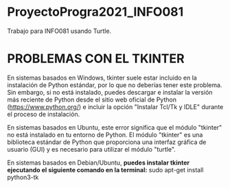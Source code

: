 # ProyectoProgra2021_INFO081
Trabajo para INFO081 usando Turtle.

 # PROBLEMAS CON EL TKINTER

En sistemas basados en Windows, tkinter suele estar incluido en la instalación de Python estándar, por lo que no deberías tener este problema. Sin embargo, si no está instalado, puedes descargar e instalar la versión más reciente de Python desde el sitio web oficial de Python (https://www.python.org/) e incluir la opción "Instalar Tcl/Tk y IDLE" durante el proceso de instalación.

En sistemas basados en Ubuntu, este error significa que el módulo "tkinter" no está instalado en tu entorno de Python. El módulo "tkinter" es una biblioteca estándar de Python que proporciona una interfaz gráfica de usuario (GUI) y es necesario para utilizar el módulo "turtle".

En sistemas basados en Debian/Ubuntu, **puedes instalar tkinter ejecutando el siguiente comando en la terminal:** sudo apt-get install python3-tk

